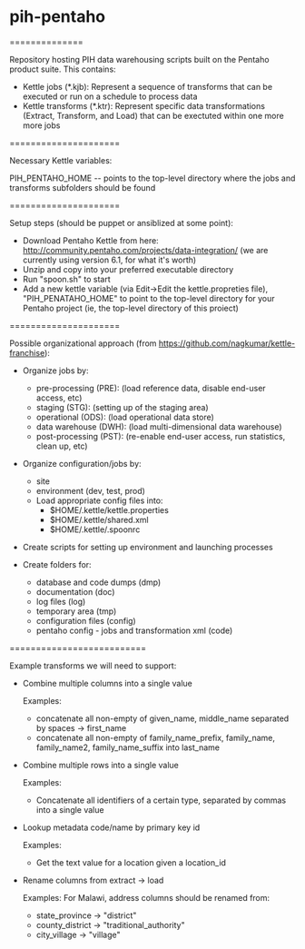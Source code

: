 # pih-pentaho
==============

Repository hosting PIH data warehousing scripts built on the Pentaho product suite.  This contains:

* Kettle jobs (*.kjb):  Represent a sequence of transforms that can be executed or run on a schedule to process data
* Kettle transforms (*.ktr):  Represent specific data transformations (Extract, Transform, and Load) that can be exectuted within one more more jobs

=====================

Necessary Kettle variables:

PIH_PENTAHO_HOME  -- points to the top-level directory where the jobs and transforms subfolders should be found

=====================

Setup steps (should be puppet or ansiblized at some point):

* Download Pentaho Kettle from here: http://community.pentaho.com/projects/data-integration/  (we are currently using version 6.1, for what it's worth)
* Unzip and copy into your preferred executable directory
* Run "spoon.sh" to start
* Add a new kettle variable (via Edit->Edit the kettle.propreties file), "PIH_PENATAHO_HOME" to point to the top-level directory for your Pentaho project (ie, the top-level directory of this proiect)


=====================

Possible organizational approach (from https://github.com/nagkumar/kettle-franchise):


* Organize jobs by:
  * pre-processing (PRE): (load reference data, disable end-user access, etc)
  * staging (STG):  (setting up of the staging area)
  * operational (ODS):  (load operational data store)
  * data warehouse (DWH):  (load multi-dimensional data warehouse)
  * post-processing (PST):  (re-enable end-user access, run statistics, clean up, etc)

* Organize configuration/jobs by:
  * site
  * environment (dev, test, prod)
  * Load appropriate config files into:
    * $HOME/.kettle/kettle.properties
    * $HOME/.kettle/shared.xml
    * $HOME/.kettle/.spoonrc
  
* Create scripts for setting up environment and launching processes

* Create folders for:
  * database and code dumps (dmp)
  * documentation (doc)
  * log files (log)
  * temporary area (tmp)
  * configuration files (config)
  * pentaho config - jobs and transformation xml (code)
 

==========================

Example transforms we will need to support:

* Combine multiple columns into a single value

  Examples:
     - concatenate all non-empty of given_name, middle_name separated by spaces -> first_name
     - concatenate all non-empty of family_name_prefix, family_name, family_name2, family_name_suffix into last_name

* Combine multiple rows into a single value

  Examples:
     - Concatenate all identifiers of a certain type, separated by commas into a single value

* Lookup metadata code/name by primary key id

  Examples:
     - Get the text value for a location given a location_id

* Rename columns from extract -> load

  Examples: For Malawi, address columns should be renamed from:
     - state_province -> "district"
     - county_district -> "traditional_authority"
     - city_village -> "village"

